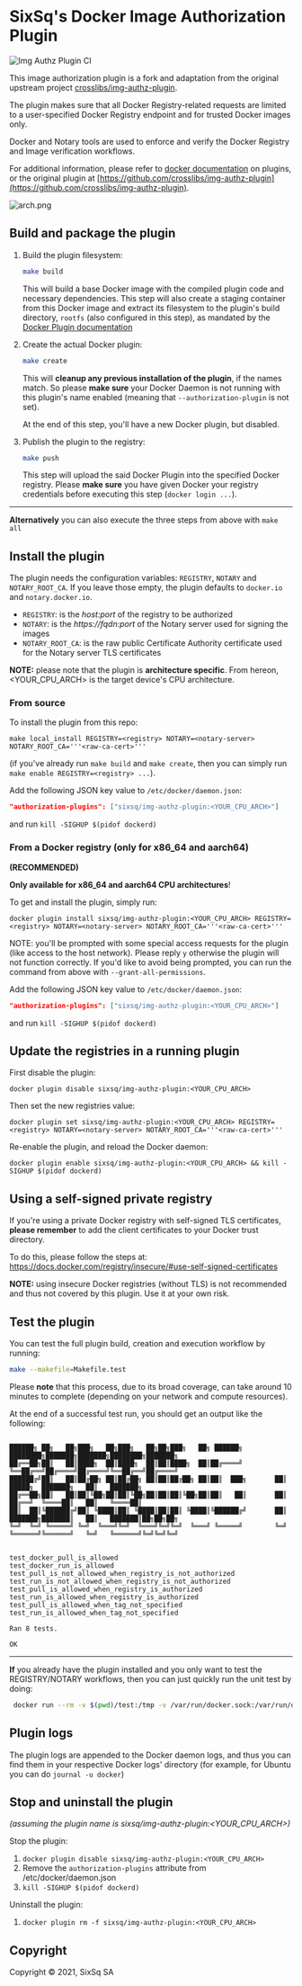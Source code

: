 # SixSq's Docker Image Authorization Plugin

![Img Authz Plugin CI](https://github.com/SixSq/img-authz-plugin/workflows/Img%20Authz%20Plugin%20CI/badge.svg?branch=master)

This image authorization plugin is a fork and adaptation from the original upstream project [crosslibs/img-authz-plugin](https://github.com/crosslibs/img-authz-plugin). 

The plugin makes sure that all Docker Registry-related requests are limited to a user-specified Docker Registry endpoint and for trusted Docker images only. 

Docker and Notary tools are used to enforce and verify the Docker Registry and Image verification workflows.

For additional information, please refer to [docker
documentation](https://docs.docker.com/engine/extend/) on plugins, or the original plugin at [https://github.com/crosslibs/img-authz-plugin](https://github.com/crosslibs/img-authz-plugin).

![arch.png](./docs/arch.png)


## Build and package the plugin

 1. Build the plugin filesystem:

    ```bash
    make build
    ```
    
    This will build a base Docker image with the compiled plugin code and necessary dependencies. This step will also create a staging container from this Docker image and extract its filesystem to the plugin's build directory, `rootfs` (also configured in this step), as mandated by the [Docker Plugin documentation](https://docs.docker.com/engine/extend/#developing-a-plugin)

 2. Create the actual Docker plugin:

    ```bash
    make create
    ```
    
    This will **cleanup any previous installation of the plugin**, if the names match. So please **make sure** your Docker Daemon is not running with this plugin's name enabled (meaning that `--authorization-plugin` is not set).
    
    At the end of this step, you'll have a new Docker plugin, but disabled.

 3. Publish the plugin to the registry:

    ```bash
    make push
    ```
    
    This step will upload the said Docker Plugin into the specified Docker registry. Please **make sure** you have given Docker your registry credentials before executing this step (`docker login ...`).

---

**Alternatively** you can also execute the three steps from above with `make all`


## Install the plugin

The plugin needs the configuration variables: `REGISTRY`, `NOTARY` and `NOTARY_ROOT_CA`. If you leave those empty, the plugin defaults to `docker.io` and `notary.docker.io`.

 - `REGISTRY`: is the _host:port_ of the registry to be authorized
 - `NOTARY`: is the _https://fqdn:port_ of the Notary server used for signing the images
 - `NOTARY_ROOT_CA`: is the raw public Certificate Authority certificate used for the Notary server TLS certificates 
 
**NOTE:** please note that the plugin is **architecture specific**. From hereon, <YOUR_CPU_ARCH> is the target device's CPU architecture.

### From source

To install the plugin from this repo:

`make local_install REGISTRY=<registry> NOTARY=<notary-server> NOTARY_ROOT_CA='''<raw-ca-cert>'''`

(if you've already run `make build` and `make create`, then you can simply run
`make enable REGISTRY=<registry> ...`).

Add the following JSON key value to `/etc/docker/daemon.json`:

```json
"authorization-plugins": ["sixsq/img-authz-plugin:<YOUR_CPU_ARCH>"]
```

and run `kill -SIGHUP $(pidof dockerd)`

### From a Docker registry (only for x86_64 and aarch64)

**(RECOMMENDED)**

**Only available for x86_64 and aarch64 CPU architectures**!

To get and install the plugin, simply run:

`docker plugin install sixsq/img-authz-plugin:<YOUR_CPU_ARCH> REGISTRY=<registry> NOTARY=<notary-server> NOTARY_ROOT_CA='''<raw-ca-cert>'''`

NOTE: you'll be prompted with some special access requests for the plugin (like access to the host network). Please reply `y` otherwise the plugin will not function correctly. If you'd like to avoid being prompted, you can run the command from above with `--grant-all-permissions`.



Add the following JSON key value to `/etc/docker/daemon.json`:

```json
"authorization-plugins": ["sixsq/img-authz-plugin:<YOUR_CPU_ARCH>"]
```

and run `kill -SIGHUP $(pidof dockerd)`


## Update the registries in a running plugin

First disable the plugin:

`docker plugin disable sixsq/img-authz-plugin:<YOUR_CPU_ARCH>`

Then set the new registries value:

`docker plugin set sixsq/img-authz-plugin:<YOUR_CPU_ARCH> REGISTRY=<registry> NOTARY=<notary-server> NOTARY_ROOT_CA='''<raw-ca-cert>'''`

Re-enable the plugin, and reload the Docker daemon:

`docker plugin enable sixsq/img-authz-plugin:<YOUR_CPU_ARCH> && kill -SIGHUP $(pidof dockerd)`

## Using a self-signed private registry

If you're using a private Docker registry with self-signed TLS certificates, **please remember** to add the client certificates to your Docker trust directory. 

To do this, please follow the steps at: https://docs.docker.com/registry/insecure/#use-self-signed-certificates

**NOTE:** using insecure Docker registries (without TLS) is not recommended and thus not covered by this plugin. Use it at your own risk.


## Test the plugin

You can test the full plugin build, creation and execution workflow by running:

```bash
make --makefile=Makefile.test 
```

Please **note** that this process, due to its broad coverage, can take around 10 minutes to complete (depending on your network and compute resources).

At the end of a successful test run, you should get an output like the following:

```

██████╗ ██╗   ██╗███╗   ██╗███╗   ██╗██╗███╗   ██╗ ██████╗     ████████╗███████╗███████╗████████╗███████╗
██╔══██╗██║   ██║████╗  ██║████╗  ██║██║████╗  ██║██╔════╝     ╚══██╔══╝██╔════╝██╔════╝╚══██╔══╝██╔════╝
██████╔╝██║   ██║██╔██╗ ██║██╔██╗ ██║██║██╔██╗ ██║██║  ███╗       ██║   █████╗  ███████╗   ██║   ███████╗
██╔══██╗██║   ██║██║╚██╗██║██║╚██╗██║██║██║╚██╗██║██║   ██║       ██║   ██╔══╝  ╚════██║   ██║   ╚════██║
██║  ██║╚██████╔╝██║ ╚████║██║ ╚████║██║██║ ╚████║╚██████╔╝       ██║   ███████╗███████║   ██║   ███████║██╗██╗██╗
╚═╝  ╚═╝ ╚═════╝ ╚═╝  ╚═══╝╚═╝  ╚═══╝╚═╝╚═╝  ╚═══╝ ╚═════╝        ╚═╝   ╚══════╝╚══════╝   ╚═╝   ╚══════╝╚═╝╚═╝╚═╝


test_docker_pull_is_allowed
test_docker_run_is_allowed
test_pull_is_not_allowed_when_registry_is_not_authorized
test_run_is_not_allowed_when_registry_is_not_authorized
test_pull_is_allowed_when_registry_is_authorized
test_run_is_allowed_when_registry_is_authorized
test_pull_is_allowed_when_tag_not_specified
test_run_is_allowed_when_tag_not_specified

Ran 8 tests.

OK
```

---

**If** you already have the plugin installed and you only want to test the REGISTRY/NOTARY workflows, then you can just quickly run the unit test by doing:

```bash
 docker run --rm -v $(pwd)/test:/tmp -v /var/run/docker.sock:/var/run/docker.sock docker:dind sh -c 'apk update && apk add shunit2 && SHUNIT_COLOR="always" shunit2 /tmp/tests.sh && docker ps'
```

## Plugin logs

The plugin logs are appended to the Docker daemon logs, and thus you can find them in your respective Docker logs' directory (for example, for Ubuntu you can do `journal -u docker`)


## Stop and uninstall the plugin

_(assuming the plugin name is sixsq/img-authz-plugin:<YOUR_CPU_ARCH>)_

Stop the plugin:
 1. `docker plugin disable sixsq/img-authz-plugin:<YOUR_CPU_ARCH>`
 2. Remove the `authorization-plugins` attribute from /etc/docker/daemon.json
 3. `kill -SIGHUP $(pidof dockerd)`
 
Uninstall the plugin:
 1. `docker plugin rm -f sixsq/img-authz-plugin:<YOUR_CPU_ARCH>`


## Copyright

Copyright &copy; 2021, SixSq SA
